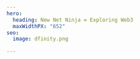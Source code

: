 ```yaml
---
hero:
  heading: New Net Ninja ∞ Exploring Web3
  maxWidthPX: "652"
seo:
  image: dfinity.png

---
```

